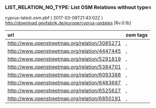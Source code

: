  
### LIST_RELATION_NO_TYPE: List OSM Relations without type= 
cyprus-latest.osm.pbf ( 2017-03-09T21:43:02Z ) http://download.geofabrik.de/europe/cyprus-updates [Rv:0.1b]
 
|  url                                      |  osm tags  
| :---------------------------------------  | :---------------------------
| http://www.openstreetmap.org/relation/3085271 | ,
| http://www.openstreetmap.org/relation/4447445 | ,
| http://www.openstreetmap.org/relation/5291819 | ,
| http://www.openstreetmap.org/relation/5384701 | ,
| http://www.openstreetmap.org/relation/6093388 | ,
| http://www.openstreetmap.org/relation/6483697 | ,
| http://www.openstreetmap.org/relation/6525627 | ,
| http://www.openstreetmap.org/relation/6850191 | ,
 
